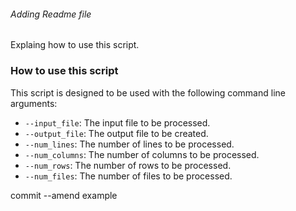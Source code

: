 ###### Adding Readme file
Explaing how to use this script.
### How to use this script
This script is designed to be used with the following command line arguments:
- `--input_file`: The input file to be processed.
- `--output_file`: The output file to be created.
- `--num_lines`: The number of lines to be processed.
- `--num_columns`: The number of columns to be processed.
- `--num_rows`: The number of rows to be processed.
- `--num_files`: The number of files to be processed.


commit --amend example